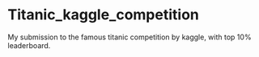 # Titanic_kaggle_competition
My submission to the famous titanic competition by kaggle, with top 10% leaderboard.

